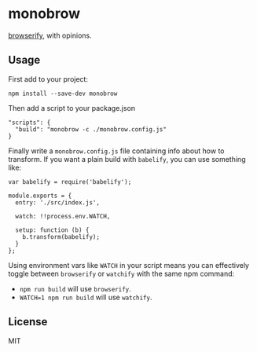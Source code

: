 monobrow
====

[browserify](https://www.npmjs.com/package/browserify), with opinions.

Usage
----

First add to your project:

```
npm install --save-dev monobrow
```

Then add a script to your package.json

```
"scripts": {
  "build": "monobrow -c ./monobrow.config.js"
}
```

Finally write a `monobrow.config.js` file containing info about how to transform. If you want a plain build with `babelify`, you can use something like:

```
var babelify = require('babelify');

module.exports = {
  entry: './src/index.js',

  watch: !!process.env.WATCH,

  setup: function (b) {
    b.transform(babelify);
  }
};
```

Using environment vars like `WATCH` in your script means you can effectively toggle between `browserify` or `watchify` with the same npm command:

- `npm run build` will use `browserify`.
- `WATCH=1 npm run build` will use `watchify`.

License
----

MIT
